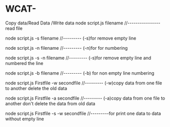 # WCAT-
Copy data/Read Data /Write data
node script.js filename //----------------read file

node script.js -s filename  //--------- (-s)for remove empty line

node script.js -n filename  //--------- (-n)for for numbering 

node script.js -s -n filename  //--------- (-s)for remove empty line and numbered the line

node script.js -b filename  //--------- (-b) for non empty line numbering

node script.js  Firstfile -w secondfile //--------- (-w)copy data from one file to another delete the old data

node script.js Firstfile -a secondfile  //--------- (-a)copy data from one file to another don't delete the data from old data

node script.js Firstfile -s -w secondfile  //---------for print one data to data without empty line

